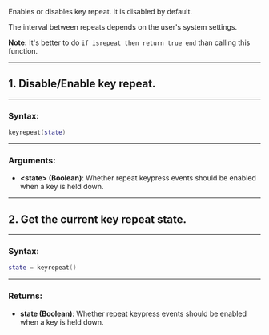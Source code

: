 Enables or disables key repeat. It is disabled by default.

The interval between repeats depends on the user's system settings.

**Note:** It's better to do `if isrepeat then return true end` than calling this function.

---

## 1. Disable/Enable key repeat.

---

### Syntax:
```lua
keyrepeat(state)
```

---

### Arguments:

* **<state\> (Boolean)**: Whether repeat keypress events should be enabled when a key is held down.

---

## 2. Get the current key repeat state.

---

### Syntax:
```lua
state = keyrepeat()
```

---

### Returns:

* **state (Boolean)**: Whether repeat keypress events should be enabled when a key is held down.